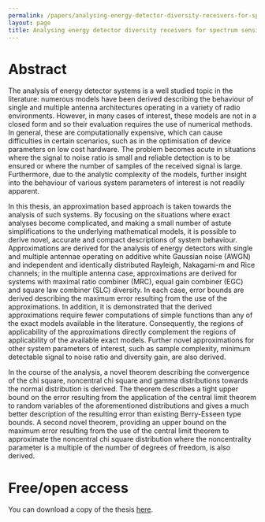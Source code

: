 ```yaml
---
permalink: /papers/analysing-energy-detector-diversity-receivers-for-spectrum-sensing/
layout: page
title: Analysing energy detector diversity receivers for spectrum sensing
---
```


# Abstract

The analysis of energy detector systems is a well studied topic in the literature: numerous models have been derived describing the behaviour of single and multiple antenna architectures operating in a variety of radio environments. However, in many cases of interest, these models are not in a closed form and so their evaluation requires the use of numerical methods. In general, these are computationally expensive, which can cause difficulties in certain scenarios, such as in the optimisation of device parameters on low cost hardware. The problem becomes acute in situations where the signal to noise ratio is small and reliable detection is to be ensured or where the number of samples of the received signal is large. Furthermore, due to the analytic complexity of the models, further insight into the behaviour of various system parameters of interest is not readily apparent.

In this thesis, an approximation based approach is taken towards the analysis of such systems. By focusing on the situations where exact analyses become complicated, and making a small number of astute simplifications to the underlying mathematical models, it is possible to derive novel, accurate and compact descriptions of system behaviour. Approximations are derived for the analysis of energy detectors with single and multiple antennae operating on additive white Gaussian noise (AWGN) and independent and identically distributed Rayleigh, Nakagami-m and Rice channels; in the multiple antenna case, approximations are derived for systems with maximal ratio combiner (MRC), equal gain combiner (EGC) and square law combiner (SLC) diversity. In each case, error bounds are derived describing the maximum error resulting from the use of the approximations. In addition, it is demonstrated that the derived approximations require fewer computations of simple functions than any of the exact models available in the literature. Consequently, the regions of applicability of the approximations directly complement the regions of applicability of the available exact models. Further novel approximations for other system parameters of interest, such as sample complexity, minimum detectable signal to noise ratio and diversity gain, are also derived.

In the course of the analysis, a novel theorem describing the convergence of the chi square, noncentral chi square and gamma distributions towards the normal distribution is derived. The theorem describes a tight upper bound on the error resulting from the application of the central limit theorem to random variables of the aforementioned distributions and gives a much better description of the resulting error than existing Berry-Esseen type bounds. A second novel theorem, providing an upper bound on the maximum error resulting from the use of the central limit theorem to approximate the noncentral chi square distribution where the noncentrality parameter is a multiple of the number of degrees of freedom, is also derived.

# Free/open access

You can download a copy of the thesis [here](https://cora.ucc.ie/handle/10468/1425).
